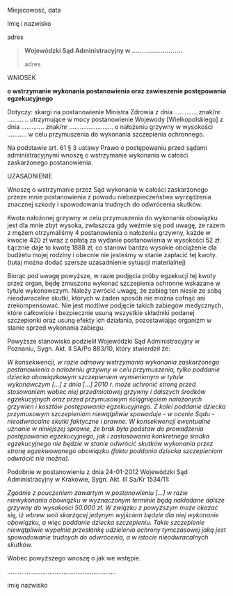 Miejscowość, data

Imię i nazwisko

adres

> **Wojewódzki Sąd Administracyjny w .........................**
>
> adres

WNIOSEK

**o wstrzymanie wykonania postanowienia oraz zawieszenie postępowania egzekucyjnego**

Dotyczy: skargi na postanowienie Ministra Zdrowia z dnia ............. znak/nr ............ utrzymujące w mocy postanowienie Wojewody [Wielkopolskiego] z dnia ............. znak/nr ......................... o nałożeniu grzywny w wysokości ........... w celu przymuszenia do wykonania szczepienia ochronnego.

Na podstawie art. 61 § 3 ustawy Prawo o postępowaniu przed sądami administracyjnymi wnoszę o wstrzymanie wykonania w całości zaskarżonego postanowienia.

UZASADNIENIE

Wnoszę o wstrzymanie przez Sąd wykonania w całości zaskarżonego przeze mnie postanowienia z powodu niebezpieczeństwa wyrządzenia znacznej szkody i spowodowania trudnych do odwrócenia skutków.

Kwota nałożonej grzywny w celu przymuszenia do wykonania obowiązku jest dla mnie zbyt wysoka, zwłaszcza gdy weźmie się pod uwagę, że razem z mężem otrzymaliśmy 4 postanowienia o nałożeniu grzywny, każde w kwocie 420 zł wraz z opłatą za wydanie postanowienia w wysokości 52 zł. Łącznie daje to kwotę 1888 zł, co stanowi bardzo wysokie obciążenie dla budżetu mojej rodziny i obecnie nie jesteśmy w stanie zapłacić tej kwoty. (tutaj można dodać szersze uzasadnienie sytuacji materialnej)

Biorąc pod uwagę powyższe, w razie podjęcia próby egzekucji tej kwoty przez organ, będę zmuszona wykonać szczepienia ochronne wskazane w tytule wykonawczym. Należy zwrócić uwagę, że zabieg ten niesie ze sobą nieodwracalne skutki, których w żaden sposób nie można cofnąć ani zrekompensować. Nie jest możliwe podjęcie takich zabiegów medycznych, które całkowicie i bezpiecznie usuną wszystkie składniki podanej szczepionki oraz usuną efekty ich działania, pozostawiając organizm w stanie sprzed wykonania zabiegu.

Powyższe stanowisko podzielił Wojewódzki Sąd Administracyjny w Poznaniu, Sygn. Akt. II SA/Po 883/10, który stwierdził że:

*W konsekwencji, w razie odmowy wstrzymania wykonania zaskarżonego postanowienia o nałożeniu grzywny w celu przymuszenia, tylko poddanie dziecka obowiązkowym szczepieniem wymienionym w tytule wykonawczym [...] z dnia [...] 2010 r. może uchronić stronę przed stosowaniem wobec niej przedmiotowej grzywny i dalszych środków egzekucyjnych oraz przed przymusowym ściągnięciem nałożonych grzywien i kosztów postępowania egzekucyjnego. Z kolei poddanie dziecka przymusowym szczepieniom niewątpliwie spowoduje - w ocenie Sądu - nieodwracalne skutki faktyczne i prawne. W konsekwencji ewentualne uznanie w niniejszej sprawie, że brak było podstaw do prowadzenia postępowania egzekucyjnego, jak i zastosowania konkretnego środka egzekucyjnego nie będzie w stanie odwrócić skutków wykonania przez stronę egzekwowanego obowiązku (faktu poddania dziecka szczepieniom odwrócić nie można).*

Podobnie w postanowieniu z dnia 24-01-2012 Wojewódzki Sąd Administracyjny w Krakowie, Sygn. Akt. III Sa/Kr 1534/11:

*Zgodnie z pouczeniem zawartym w postanowieniu [...] w razie niewykonania obowiązku w wyznaczonym terminie będą nakładane dalsze grzywny do wysokości 50.000 zł. W związku z powyższym może okazać się, iż wbrew woli skarżącej jedynym wyjściem będzie dla niej wykonanie obowiązku, a więc poddanie dziecka szczepieniu. Takie szczepienie niewątpliwie wypełnia przesłankę udzielenia ochrony tymczasowej jaką jest spowodowanie trudnych do odwrócenia, a w istocie nieodwracalnych skutków.*

Wobec powyższego wnoszę o jak we wstępie.

..............................................................

imię nazwisko

